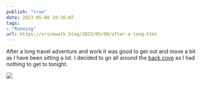 ```yaml
---
publish: "true"
date: 2023-05-08 20:36:07
tags:
- "Running"
url: https://ericmwalk.blog/2023/05/08/after-a-long.html
---
```

After a long travel adventure and work it was good to get out and move a bit as I have been sitting a lot. I decided to go all around the [back cove](http://www.strava.com/activities/9036795428) as I had nothing to get to tonight.

![](https://ericmwalk.blog/uploads/2023/c18dd1dcd6.jpg)